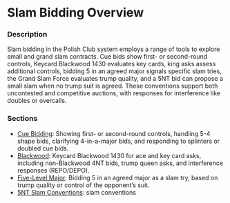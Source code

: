 # Slam Bidding Overview

### Description

Slam bidding in the Polish Club system employs a range of tools to explore small and grand slam contracts. Cue bids show first- or second-round controls, Keycard Blackwood 1430 evaluates key cards, king asks assess additional controls, bidding 5 in an agreed major signals specific slam tries, the Grand Slam Force evaluates trump quality, and a 5NT bid can propose a small slam when no trump suit is agreed. These conventions support both uncontested and competitive auctions, with responses for interference like doubles or overcalls.

### Sections
- [Cue Bidding](cue-bidding.md): Showing first- or second-round controls, handling 5-4 shape bids, clarifying 4-in-a-major bids, and responding to splinters or doubled cue bids.
- [Blackwood](blackwood.md): Keycard Blackwood 1430 for ace and key card asks, including non-Blackwood 4NT bids, trump queen asks, and interference responses (REPO/DEPO).
- [Five-Level Major](five-level-major.md): Bidding 5 in an agreed major as a slam try, based on trump quality or control of the opponent’s suit.
- [5NT Slam Conventions](five-nt-slam-conventions.md):
  slam conventions